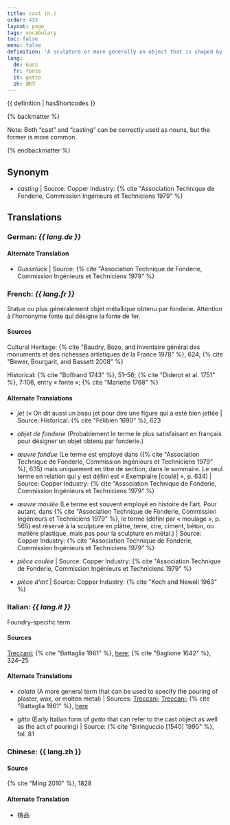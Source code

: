 ```yaml
---
title: cast (n.)
order: 435
layout: page
tags: vocabulary
toc: false
menu: false
definition: 'A sculpture or more generally an object that is shaped by pouring a molten material or a slurry into a {% def "mold" %} in which it will solidify. Plaster of paris, metal, and wax are among the cast-forming sculptural materials routinely involved in {% def "bronze" %} production. The term may also refer to the amount of homogenous molten metal resulting from a single {% def "pour" %}.'
lang:
  de: Guss
  fr: fonte
  it: getto
  zh: 铸件
---
```


{{ definition | hasShortcodes }}

{% backmatter %}

Note: Both “cast” and “casting” can be correctly used as nouns, but the former is more common.

{% endbackmatter %}

## Synonym

- *casting* | Source: Copper Industry: {% cite "Association Technique de Fonderie, Commission Ingénieurs et Techniciens 1979" %}

## Translations

<div class="accordion">

### **German**: *{{ lang.de }}*

#### Alternate Translation

- *Gussstück* | Source: {% cite "Association Technique de Fonderie, Commission Ingénieurs et Techniciens 1979" %}

### **French**: *{{ lang.fr }}*

Statue ou plus généralement objet métallique obtenu par fonderie. Attention à l’homonyme fonte qui désigne la fonte de fer.

#### Sources

Cultural Heritage: {% cite "Baudry, Bozo, and Inventaire général des monuments et des richesses artistiques de la France 1978" %}, 624; {% cite "Bewer, Bourgarit, and Bassett 2008" %}

Historical: {% cite "Boffrand 1743" %}, 51–56; {% cite "Diderot et al. 1751" %}, 7:106, entry « fonte »; {% cite "Mariette 1768" %}

#### Alternate Translations

- *jet* (« On dit aussi un beau jet pour dire une figure qui a esté bien jettée |
Source: Historical: {% cite "Félibien 1690" %}, 623

- *objet de fonderie* (Probablement le terme le plus satisfaisant en français pour désigner un objet obtenu par fonderie.)

- *œuvre fondue* (Le terme est employé dans ({% cite "Association Technique de Fonderie, Commission Ingénieurs et Techniciens 1979" %}, 635) mais uniquement en titre de section, dans le sommaire. Le seul terme en relation qui y est défini est « Exemplaire [coulé] », p. 634) | Source: Copper Industry: {% cite "Association Technique de Fonderie, Commission Ingénieurs et Techniciens 1979" %}

- *œuvre moulée* (Le terme est souvent employé en histoire de l’art. Pour autant, dans {% cite "Association Technique de Fonderie, Commission Ingénieurs et Techniciens 1979" %}, le terme (défini par « moulage », p. 565) est réservé à la sculpture en plâtre, terre, cire, ciment, béton, ou matière plastique, mais pas pour la sculpture en métal.) | Source: Copper Industry: {% cite "Association Technique de Fonderie, Commission Ingénieurs et Techniciens 1979" %}

- *pièce coulée* | Source: Copper Industry: {% cite "Association Technique de Fonderie, Commission Ingénieurs et Techniciens 1979" %}

- *pièce d'art* | Source: Copper Industry: {% cite "Koch and Newell 1963" %}

### **Italian**: *{{ lang.it }}*

Foundry-specific term

#### Sources

[Treccani](http://www.treccani.it/vocabolario/getto/); {% cite "Battaglia 1961" %}, [here](http://www.gdli.it/pdf_viewer/Scripts/pdf.js/web/viewer.asp?file=/PDF/GDLI06/GDLI_06_ocr_730.pdf&parola=Getto); {% cite "Baglione 1642" %}, 324–25

#### Alternate Translations

- *colata* (A more general term that can be used to specify the pouring of plaster, wax, or molten metal) | Sources: [Treccani](https://www.treccani.it/enciclopedia/colata/); [Treccani](https://www.treccani.it/enciclopedia/fusione_%28Enciclopedia-Italiana%29); {% cite "Battaglia 1961" %}, [here](http://www.gdli.it/pdf_viewer/Scripts/pdf.js/web/viewer.asp?file=/PDF/GDLI03/GDLI_03_ocr_279.pdf&parola=Colata)

- *gitto* (Early Italian form of *getto* that can refer to the cast object as well as the act of pouring) | Source: {% cite "Biringuccio [1540] 1990" %}, fol. 81

### **Chinese**: {{ lang.zh }}

#### Source

{% cite "Ming 2010" %}, 1828

#### Alternate Translation

- 铸品

</div>
